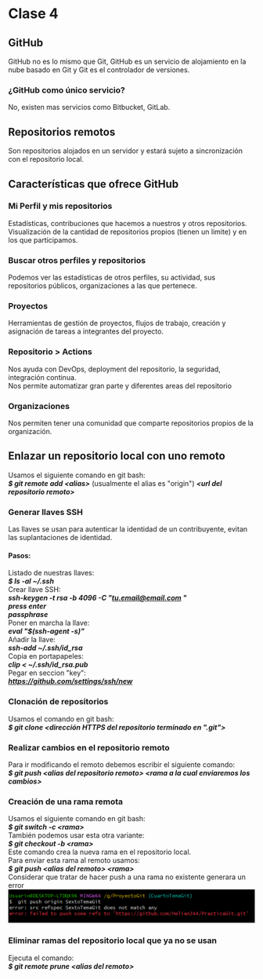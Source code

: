 # Clase 4
## GitHub
GitHub no es lo mismo que Git, GitHub es un servicio de alojamiento en la nube basado en Git y Git es el controlador de versiones.  
### ¿GitHub como único servicio?
No, existen mas servicios como Bitbucket, GitLab.
## Repositorios remotos
Son repositorios alojados en un servidor y estará sujeto a sincronización con el repositorio local.
## Características que ofrece GitHub
### Mi Perfil y mis repositorios
Estadísticas, contribuciones que hacemos a nuestros y otros repositorios.  
Visualización de la cantidad de repositorios propios (tienen un limite) y en los que participamos.
### Buscar otros perfiles y repositorios
Podemos ver las estadísticas de otros perfiles, su actividad, sus repositorios públicos, organizaciones a las que pertenece.
### Proyectos
Herramientas de gestión de proyectos, flujos de trabajo, creación y asignación de tareas a integrantes del proyecto.
### Repositorio > Actions
Nos ayuda con DevOps, deployment del repositorio, la seguridad, integración continua.  
Nos permite automatizar gran parte y diferentes areas del repositorio
### Organizaciones
Nos permiten tener una comunidad que comparte repositorios propios de la organización.
## Enlazar un repositorio local con uno remoto
Usamos el siguiente comando en git bash:  
***$ git remote add \<alias>*** (usualmente el alias es "origin") ***\<url del repositorio remoto>***
### Generar llaves SSH
Las llaves se usan para autenticar la identidad de un contribuyente, evitan las suplantaciones de identidad.  
#### Pasos:
Listado de nuestras llaves:  
***$ ls -al ~/.ssh***  
Crear llave SSH:  
***ssh-keygen -t rsa -b 4096 -C "tu.email@email.com "***  
***press enter***  
***passphrase***  
Poner en marcha la llave:  
***eval "$(ssh-agent -s)"***  
Añadir la llave:  
***ssh-add ~/.ssh/id_rsa***  
Copia en portapapeles:  
***clip < ~/.ssh/id_rsa.pub***  
Pegar en seccion "key":  
***https://github.com/settings/ssh/new***  
### Clonación de repositorios
Usamos el comando en git bash:  
***$ git clone <dirección HTTPS del repositorio terminado en ".git">***  
### Realizar cambios en el repositorio remoto
Para ir modificando el remoto debemos escribir el siguiente comando:  
***$ git push \<alias del repositorio remoto> \<rama a la cual enviaremos los cambios>***  
### Creación de una rama remota
Usamos el siguiente comando en git bash:  
***$ git switch -c \<rama>***  
También podemos usar esta otra variante:  
***$ git checkout -b \<rama>***  
Este comando crea la nueva rama en el repositorio local.  
Para enviar esta rama al remoto usamos:  
***$ git push \<alias del remoto> \<rama>***  
Considerar que tratar de hacer push a una rama no existente generara un error  
![push inexistente](<imagenes/2025-05-09 11_48_11-MINGW64__g_ProyectoGit.png>)
### Eliminar ramas del repositorio local que ya no se usan
Ejecuta el comando:  
***$ git remote prune \<alias del remoto>***  